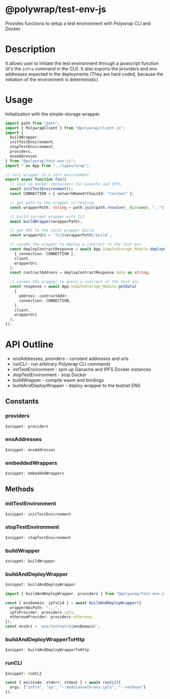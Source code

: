 # @polywrap/test-env-js

Provides functions to setup a test environment with Polywrap CLI and Docker.

# Description

It allows user to initiate the test environment through a javascript function (it's the `infra` command in the CLI). It also exports the providers and ens addresses expected in the deployments (They are hard coded, because the initiation of the environment is deterministic)

# Usage

Initialization with the simple-storage wrapper.

``` typescript
import path from "path";
import { PolywrapClient } from "@polywrap/client-js";
import {
  buildWrapper,
  initTestEnvironment,
  stopTestEnvironment,
  providers,
  ensAddresses
} from "@polywrap/test-env-js";
import * as App from "../types/wrap";

// test wrapper in a test environment
export async function foo({
  // spin up docker containers for Ganache and IPFS.
  await initTestEnvironment();
  const CONNECTION = { networkNameOrChainId: "testnet" };

  // get path to the wrapper in testing
  const wrapperPath: string = path.join(path.resolve(__dirname), "..");

  // build current wrapper with CLI
  await buildWrapper(wrapperPath);

  // get URI to the local wrapper build
  const wrapperUri = `fs/${wrapperPath}/build`;

  // invoke the wrapper to deploy a contract to the test env
  const deployContractResponse = await App.SimpleStorage_Module.deployContract(
    { connection: CONNECTION },
    client,
    wrapperUri
  );
  const contractAddress = deployContractResponse.data as string;

  // invoke the wrapper to query a contract in the test env
  const response = await App.SimpleStorage_Module.getData(
    {
      address: contractAddr,
      connection: CONNECTION,
    },
    client,
    wrapperUri
  );
});

```

# API Outline

- ensAddresses, providers - constant addresses and urls
- runCLI - run arbitrary Polywrap CLI commands
- initTestEnvironment - spin up Ganache and IPFS Docker instances
- stopTestEnvironment - stop Docker
- buildWrapper - compile wasm and bindings
- buildAndDeployWrapper - deploy wrapper to the testnet ENS

## Constants

### providers

```typescript
$snippet: providers
```

### ensAddresses

```typescript
$snippet: ensAddresses
```

### embeddedWrappers

```typescript
$snippet: embeddedWrappers
```

## Methods

### initTestEnvironment

```typescript
$snippet: initTestEnvironment
```

### stopTestEnvironment

```typescript
$snippet: stopTestEnvironment
```

### buildWrapper

```typescript
$snippet: buildWrapper
```

### buildAndDeployWrapper

```typescript
$snippet: buildAndDeployWrapper
```

```typescript title="Example: buildAndDeployWrapper with default infrastructure module"
import { buildAndDeployWrapper, providers } from "@polywrap/test-env-js";

const { ensDomain, ipfsCid } = await buildAndDeployWrapper({
  wrapperAbsPath: "...",
  ipfsProvider: providers.ipfs,
  ethereumProvider: providers.ethereum,
});
const ensUri = `ens/testnet/${ensDomain}`;
```

### buildAndDeployWrapperToHttp

```typescript
$snippet: buildAndDeployWrapperToHttp
```

### runCLI

```typescript
$snippet: runCLI
```

```typescript title="Example: runCLI calling the 'infra' command"
const { exitCode, stderr, stdout } = await runCLI({
  args: ["infra", "up", "--modules=eth-ens-ipfs", "--verbose"]
});
```
